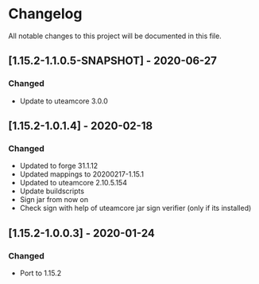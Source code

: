 # Changelog
All notable changes to this project will be documented in this file.

## [1.15.2-1.1.0.5-SNAPSHOT] - 2020-06-27
### Changed
 - Update to uteamcore 3.0.0

## [1.15.2-1.0.1.4] - 2020-02-18
### Changed
 - Updated to forge 31.1.12
 - Updated mappings to 20200217-1.15.1
 - Updated to uteamcore 2.10.5.154
 - Update buildscripts
 - Sign jar from now on
 - Check sign with help of uteamcore jar sign verifier (only if its installed)

## [1.15.2-1.0.0.3] - 2020-01-24
### Changed
 - Port to 1.15.2